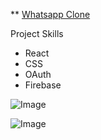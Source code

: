 ** [Whatsapp Clone](https://timchen-whatsapp-clone.web.app/rooms/AbwGzG384sHLCddxI7I2)

Project Skills

- React
- CSS
- OAuth
- Firebase

![Image](https://media.giphy.com/media/HFtCGJ0DdekNywnuku/giphy.gif)

![Image](https://upload.cc/i1/2021/02/27/kKDSiO.png)
